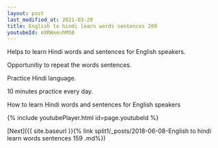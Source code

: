 ```yaml
---
layout: post
last_modified_at: 2021-03-29
title: English to hindi learn words sentences 209 
youtubeId: mXRWxeuhMS0
---
```

 
 
Helps to learn Hindi words and sentences for English speakers.

Opportunitiy to repeat the words sentences. 

Practice Hindi language. 
 
10 minutes practice every day. 
 
How to learn Hindi words and sentences for English speakers 
 
{% include youtubePlayer.html id=page.youtubeId %}
 
 
[Next]({{ site.baseurl }}{% link  split1/_posts/2018-06-08-English to hindi learn words sentences 159 .md%})
 
